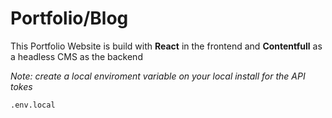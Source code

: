# Portfolio/Blog

This Portfolio Website is build with **React** in the frontend and **Contentfull** as a headless CMS as the backend

_Note: create a local enviroment variable on your local install for the API tokes_

    .env.local
